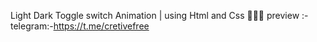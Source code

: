 Light Dark Toggle switch Animation | using Html and Css 🤌🏻✨
preview :-
telegram:-https://t.me/cretivefree
